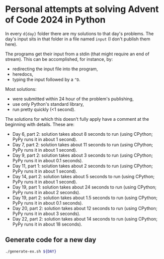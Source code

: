 # Personal attempts at solving Advent of Code 2024 in Python

In every `d{day}` folder there are my solutions to that day's problems.
The day's input sits in that folder in a file named `input` (I don't publish them here).

The programs get their input from a stdin (that might require an end of stream).
This can be accomplished, for instance, by:

- redirecting the input file into the program,
- heredocs,
- typing the input followed by a `^D`.

Most solutions:
- were submitted within 24 hour of the problem's publishing,
- use only Python's standard library,
- run pretty quickly (<1 second).

The solutions for which this doesn't fully apply have a comment at the beginning with details.
These are:
- Day 6, part 2: solution takes about 8 seconds to run (using CPython; PyPy runs it in about 1 second).
- Day 7, part 2: solution takes about 11 seconds to run (using CPython; PyPy runs it in about 1 second).
- Day 9, part 2: solution takes about 3 seconds to run (using CPython; PyPy runs it in about 0.1 seconds).
- Day 11, part 1: solution takes about 2 seconds to run (using CPython; PyPy runs it in about 1 second).
- Day 14, part 2: solution takes about 5 seconds to run (using CPython; PyPy runs it in about 1 second).
- Day 19, part 1: solution takes about 24 seconds to run (using CPython; PyPy runs it in about 2 seconds).
- Day 19, part 2: solution takes about 1.5 seconds to run (using CPython; PyPy runs it in about 0.1 seconds).
- Day 20, part 2: solution takes about 12 seconds to run (using CPython; PyPy runs it in about 3 seconds).
- Day 22, part 2: solution takes about 14 seconds to run (using CPython; PyPy runs it in about 18 seconds).

## Generate code for a new day
```sh
./generate-ex.sh ${DAY}
```
